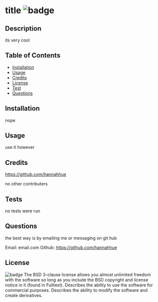 # title ![badge](https://badgen.net/hackage/license/Cabal)

## Description

its very cool

## Table of Contents

- [Installation](#installation)
- [Usage](#usage)
- [Credits](#credits)
- [License](#license)
- [Test](#tests)
- [Questions](#questions)

## Installation

nope

## Usage

use it however

## Credits

https://github.com/hannahhue

no other contributers

## Tests

no tests were run

## Questions

the best way is by emailing me or messaging on git hub

Email: email.com
Github: https://github.com/hannahhue

## License

![badge](https://badgen.net/hackage/license/Cabal)
The BSD 3-clause license allows you almost unlimited freedom with the software so
long as you include the BSD copyright and license notice in it (found in Fulltext).
Describes the ability to use the software for commercial purposes. Describes the ability to modify the software and create derivatives.
